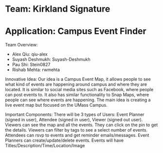 # Team: Kirkland Signature
# Application: Campus Event Finder

Team Overview:
- Alex Qiu: qiu-alex
- Suyash Deshmukh: Suyash-Deshmukh
- Pau Shi: Stein0827
- Rishab Mehta: rwmehta

Innovative Idea: 
Our idea is a Campus Event Map, it allows people to see what kind of events are happening around campus and where they are located.
It is similar to social media sites such as Facebook, where people can post events to. It also has similar functionality to Snap Maps,
where people can see where events are happening. The main idea is creating a live event map but focused on the UMass Campus. 


Important Components:
There will be 3 types of Users: Event Planner (signed in user), Attendee (signed in user), Viewer (signed out user).
Viewers can see the map and all the events. They can click on the pin to get the details. 
Viewers can filter by tags to see a select number of events.
Attendees can rsvp to events and get reminder emails/messages.
Event Planners can create/update/delete events.
Events will have Titles/Description/Time/Location/Image
